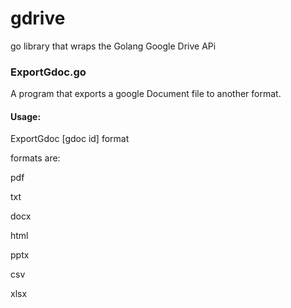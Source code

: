 # gdrive
go library that wraps the Golang Google Drive APi

### ExportGdoc.go
A program that exports a google Document file to another format.

#### Usage:

ExportGdoc [gdoc id] format

formats are: 

  pdf

  txt

  docx

  html

  pptx

  csv

  xlsx
